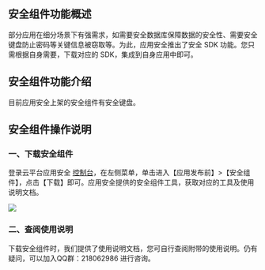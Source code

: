 ## 安全组件功能概述

部分应用在细分场景下有强需求，如需要安全数据库保障数据的安全性、需要安全键盘防止密码等关键信息被窃取等。为此，应用安全推出了安全 SDK 功能。您只需根据自身需要，下载对应的 SDK，集成到自身应用中即可。

## 安全组件功能介绍
目前应用安全上架的安全组件有安全键盘。


## 安全组件操作说明

### 一、下载安全组件
登录云平台应用安全 [控制台](http://console.tcecqpoc.fsphere.cn/legu/myapplication/index)，在左侧菜单，单击进入【应用发布前】>【安全组件】，点击【下载】即可。应用安全提供的安全组件工具，获取对应的工具及使用说明文档。

![](http://imgcache.tcecqpoc.fsphere.cn/image/mc.qcloudimg.com/static/img/24462fdc194422dd083f64734b8afb38/image.png)

### 二、查阅使用说明
下载安全组件时，我们提供了使用说明文档，您可自行查阅附带的使用说明。仍有疑问，可以加入QQ群：218062986 进行咨询。
